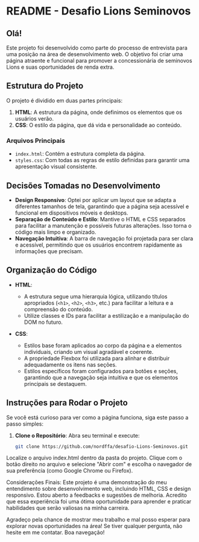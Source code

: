 # README - Desafio Lions Seminovos

## Olá!

Este projeto foi desenvolvido como parte do processo de entrevista para uma posição na área de desenvolvimento web. O objetivo foi criar uma página atraente e funcional para promover a concessionária de seminovos Lions e suas oportunidades de renda extra.

## Estrutura do Projeto

O projeto é dividido em duas partes principais:

1. **HTML**: A estrutura da página, onde definimos os elementos que os usuários verão.
2. **CSS**: O estilo da página, que dá vida e personalidade ao conteúdo.

### Arquivos Principais

- `index.html`: Contém a estrutura completa da página.
- `styles.css`: Com todas as regras de estilo definidas para garantir uma apresentação visual consistente.

## Decisões Tomadas no Desenvolvimento

- **Design Responsivo**: Optei por aplicar um layout que se adapta a diferentes tamanhos de tela, garantindo que a página seja acessível e funcional em dispositivos móveis e desktops.
- **Separação de Conteúdo e Estilo**: Mantive o HTML e CSS separados para facilitar a manutenção e possíveis futuras alterações. Isso torna o código mais limpo e organizado.
- **Navegação Intuitiva**: A barra de navegação foi projetada para ser clara e acessível, permitindo que os usuários encontrem rapidamente as informações que precisam.

## Organização do Código

- **HTML**:
  - A estrutura segue uma hierarquia lógica, utilizando títulos apropriados (`<h1>`, `<h2>`, `<h3>`, etc.) para facilitar a leitura e a compreensão do conteúdo.
  - Utilize classes e IDs para facilitar a estilização e a manipulação do DOM no futuro.

- **CSS**:
  - Estilos base foram aplicados ao corpo da página e a elementos individuais, criando um visual agradável e coerente.
  - A propriedade Flexbox foi utilizada para alinhar e distribuir adequadamente os itens nas seções.
  - Estilos específicos foram configurados para botões e seções, garantindo que a navegação seja intuitiva e que os elementos principais se destaquem.

## Instruções para Rodar o Projeto

Se você está curioso para ver como a página funciona, siga este passo a passo simples:

1. **Clone o Repositório**:
   Abra seu terminal e execute:
   ```bash
   git clone https://github.com/nordffa/desafio-Lions-Seminovos.git
   
  Localize o arquivo index.html dentro da pasta do projeto.
  Clique com o botão direito no arquivo e selecione "Abrir com" e escolha o navegador de sua preferência (como Google Chrome ou Firefox).
  
  Considerações Finais:
  Este projeto é uma demonstração do meu entendimento sobre desenvolvimento web, incluindo HTML, CSS e design responsivo. Estou aberto a feedbacks e sugestões de melhoria. Acredito que essa experiência foi uma ótima oportunidade para aprender e praticar habilidades que serão valiosas na minha carreira.
  
  Agradeço pela chance de mostrar meu trabalho e mal posso esperar para explorar novas oportunidades na área! Se tiver qualquer pergunta, não hesite em me contatar. Boa navegação!
